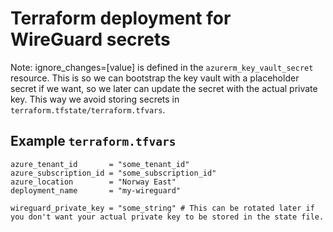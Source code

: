 # Terraform deployment for WireGuard secrets

Note: ignore_changes=[value] is defined in the `azurerm_key_vault_secret` resource. This is so we can bootstrap the key vault with a placeholder secret if we want, so we later can update the secret with the actual private key. This way we avoid storing secrets in `terraform.tfstate/terraform.tfvars`.

## Example `terraform.tfvars`
```
azure_tenant_id       = "some_tenant_id"
azure_subscription_id = "some_subscription_id"
azure_location        = "Norway East"
deployment_name       = "my-wireguard"

wireguard_private_key = "some_string" # This can be rotated later if you don't want your actual private key to be stored in the state file.
```